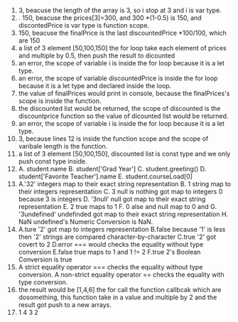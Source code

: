 1. 3, beacuse the length of the array is 3, so i stop at 3 and i is var type.
2. . 150, beacuse the prices[3]=300, and 300 *(1-0.5) is 150, and discontedPrice is var type is function scope.
3. 150, beacuse the finalPrice is the last discountedPrice *100/100, which are 150
4.  a list of 3 element [50,100,150] the for loop take each element of prices and  multiple by 0.5, then push the result to dicounted 
5. an error, the scope of variable i is inside the for loop because  it is a let type.
6. an error, the scope of variable discountedPrice is inside the for loop because it is a let type and declared inside the loop.
7. the value of finalPrices would print in console, because the finalPrices's scope is inside the function.
8. the discounted list would be returned, the scope of discounted is the discountprice function so the value of dicounted list would be returned.
9. an error, the scope of variable i is inside the for loop because  it is a let type.
10. 3, because lines 12 is inside the function scope and the scope of varibale length is the function.
11. a list of 3 element [50,100,150], discounted list is const type and we only push const type inside.
12. A. student.name
    B. student['Grad Year']
    C. student.greeting()
    D. student['Favorite Teacher'].name
    E. student.courseLoad[0]
13. A.'32'  integers map to their exact string representation
    B. 1    string map to their integers representation
    C. 3    null is nothing got map to integers 0 because 3 is integers
    D. '3null'  null got map to their exact string representation
    E. 2    true maps to 1
    F. 0    alse and null map to 0 and
    G. '3undefined'     undefinded got map to their exact string representation
    H. NaN  undefined's Numeric Conversion is NaN.
14. A.ture  '2' got map to integers representation
    B.false because '1' is less then '2' strings are compared character-by-character
    C.true '2' got covert to 2
    D.error === would checks the equality without type conversion
    E.false true maps to 1 and 1 != 2
    F.true 2's Boolean Conversion is true
15. A strict equality operator === checks the equality without type conversion.
    A non-strict equality operator == checks the equality with type conversion.
17. the result would be [1,4,6] the for call the function callbcak which are dosomething, this function take in a value and multiple by 2
    and the result got push to a new arrays.
19. 1
    4
    3
    2

   
